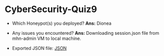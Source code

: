 # CyberSecurity-Quiz9

* Which Honeypot(s) you deployed?
**Ans:** Dionea

* Any issues you encountered?
**Ans:** Downloading session.json file from mhn-admin VM to local machine.

* Exported JSON file: [JSON](https://github.com/akash-sethiya/CyberSecurity-Quiz9/blob/master/session.json)

